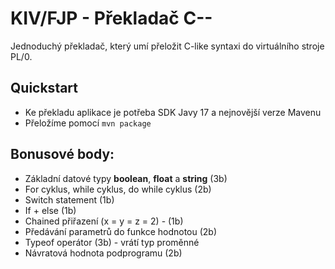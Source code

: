 # KIV/FJP - Překladač C--

Jednoduchý překladač, který umí přeložit C-like syntaxi do
virtuálního stroje PL/0.

## Quickstart

- Ke překladu aplikace je potřeba SDK Javy 17 a nejnovější verze Mavenu
- Přeložíme pomocí `mvn package`

## Bonusové body:

- Základní datové typy **boolean**, **float** a **string** (3b)
- For cyklus, while cyklus, do while cyklus (2b)
- Switch statement (1b)
- If + else (1b)
- Chained přiřazení (x = y = z = 2) - (1b)
- Předávání parametrů do funkce hodnotou (2b)
- Typeof operátor (3b) - vrátí typ proměnné
- Návratová hodnota podprogramu (2b)
